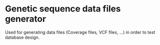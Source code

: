 # Genetic sequence data files generator

Used for generating data files (Coverage files, VCF files, ...) in order to
test database design.
